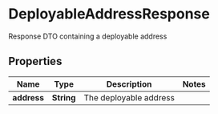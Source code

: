 

# DeployableAddressResponse

Response DTO containing a deployable address

## Properties

| Name | Type | Description | Notes |
|------------ | ------------- | ------------- | -------------|
|**address** | **String** | The deployable address |  |



